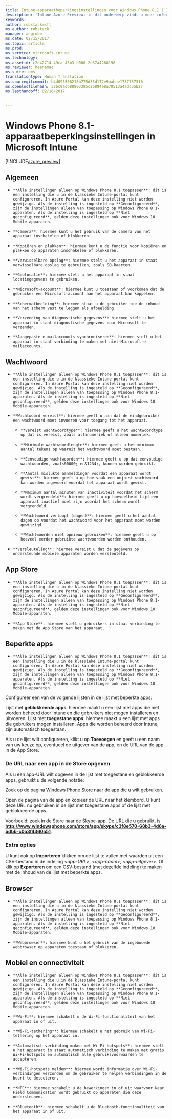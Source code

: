 ```yaml
---
title: Intune-apparaatbeperkingsinstellingen voor Windows Phone 8.1 | Intune Azure Preview | Microsoft Docs
description: 'Intune Azure Preview: in dit onderwerp vindt u meer informatie over de Intune-instellingen die u kunt gebruiken voor het beheren van apparaatinstellingen en functionaliteit op Windows Phone 8.1-apparaten.'
keywords: 
author: robstackmsft
ms.author: robstack
manager: angrobe
ms.date: 02/15/2017
ms.topic: article
ms.prod: 
ms.service: microsoft-intune
ms.technology: 
ms.assetid: c2d42714-49ca-43b3-b080-2e67a4268198
ms.reviewer: heenamac
ms.suite: ems
translationtype: Human Translation
ms.sourcegitcommit: b4d095506215b775d56d172e9aabae1737757310
ms.openlocfilehash: 32bc9adb88803385c26894e8a70513a4adc55b27
ms.lasthandoff: 02/16/2017


---
```


# <a name="windows-phone-81-device-restriction-settings-in-microsoft-intune"></a>Windows Phone 8.1-apparaatbeperkingsinstellingen in Microsoft Intune

[!INCLUDE[azure_preview](../includes/azure_preview.md)]

## <a name="general"></a>Algemeen
-     **Alle instellingen alleen op Windows Phone 8.1 toepassen**: dit is een instelling die u in de klassieke Intune-portal kunt configureren. In Azure Portal kan deze instelling niet worden gewijzigd. Als de instelling is ingesteld op **Geconfigureerd**, zijn de instellingen alleen van toepassing op Windows Phone 8.1-apparaten. Als de instelling is ingesteld op **Niet geconfigureerd**, gelden deze instellingen ook voor Windows 10 Mobile-apparaten.
-     **Camera**: hiermee kunt u het gebruik van de camera van het apparaat inschakelen of blokkeren.
-     **Kopiëren en plakken**: hiermee kunt u de functie voor kopiëren en plakken op apparaten inschakelen of blokkeren.
-     **Verwisselbare opslag**: hiermee stelt u het apparaat in staat verwisselbare opslag te gebruiken, zoals SD-kaarten.
-     **Geolocatie**: hiermee stelt u het apparaat in staat locatiegegevens te gebruiken.
-     **Microsoft-account**: hiermee kunt u toestaan of voorkomen dat de gebruiker een Microsoft-account aan het apparaat kan koppelen.
-     **Schermafbeelding**: hiermee staat u de gebruiker toe de inhoud van het scherm vast te leggen als afbeelding.
-     **Verzending van diagnostische gegevens**: hiermee stelt u het apparaat in staat diagnostische gegevens naar Microsoft te verzenden.
-     **Aangepaste e-mailaccounts synchroniseren**: hiermee stelt u het apparaat in staat verbinding te maken met niet-Microsoft-e-mailaccounts.

## <a name="password"></a>Wachtwoord
-     **Alle instellingen alleen op Windows Phone 8.1 toepassen**: dit is een instelling die u in de klassieke Intune-portal kunt configureren. In Azure Portal kan deze instelling niet worden gewijzigd. Als de instelling is ingesteld op **Geconfigureerd**, zijn de instellingen alleen van toepassing op Windows Phone 8.1-apparaten. Als de instelling is ingesteld op **Niet geconfigureerd**, gelden deze instellingen ook voor Windows 10 Mobile-apparaten.
-     **Wachtwoord vereist**: hiermee geeft u aan dat de eindgebruiker een wachtwoord moet invoeren voor toegang tot het apparaat.
    -     **Vereist wachtwoordtype**: hiermee geeft u het wachtwoordtype op dat is vereist, zoals alfanumeriek of alleen numeriek.
    -     **Minimale wachtwoordlengte**: hiermee geeft u het minimum aantal tekens op waaruit het wachtwoord moet bestaan.
    -     **Eenvoudige wachtwoorden**: hiermee geeft u op dat eenvoudige wachtwoorden, zoals&0000; en&1234;, kunnen worden gebruikt.
    -     **Aantal mislukte aanmeldingen voordat een apparaat wordt gewist**: hiermee geeft u op hoe vaak een onjuist wachtwoord kan worden ingevoerd voordat het apparaat wordt gewist.
    -     **Maximum aantal minuten van inactiviteit voordat het scherm wordt vergrendeld**: hiermee geeft u op hoeveelheid tijd een apparaat inactief moet zijn voordat het scherm wordt vergrendeld.
    -     **Wachtwoord verloopt (dagen)**: hiermee geeft u het aantal dagen op voordat het wachtwoord voor het apparaat moet worden gewijzigd.
    -     **Wachtwoorden niet opnieuw gebruiken**: hiermee geeft u op hoeveel eerder gebruikte wachtwoorden worden onthouden.
-     **Versleuteling**: hiermee vereist u dat de gegevens op ondersteunde mobiele apparaten worden versleuteld.

## <a name="app-store"></a>App Store
-     **Alle instellingen alleen op Windows Phone 8.1 toepassen**: dit is een instelling die u in de klassieke Intune-portal kunt configureren. In Azure Portal kan deze instelling niet worden gewijzigd. Als de instelling is ingesteld op **Geconfigureerd**, zijn de instellingen alleen van toepassing op Windows Phone 8.1-apparaten. Als de instelling is ingesteld op **Niet geconfigureerd**, gelden deze instellingen ook voor Windows 10 Mobile-apparaten.
-     **App Store**: hiermee stelt u gebruikers in staat verbinding te maken met de App Store van het apparaat.

## <a name="restricted-apps"></a>Beperkte apps

-     **Alle instellingen alleen op Windows Phone 8.1 toepassen**: dit is een instelling die u in de klassieke Intune-portal kunt configureren. In Azure Portal kan deze instelling niet worden gewijzigd. Als de instelling is ingesteld op **Geconfigureerd**, zijn de instellingen alleen van toepassing op Windows Phone 8.1-apparaten. Als de instelling is ingesteld op **Niet geconfigureerd**, gelden deze instellingen ook voor Windows 10 Mobile-apparaten.

Configureer een van de volgende lijsten in de lijst met beperkte apps:

Lijst met **geblokkeerde apps**: hiermee maakt u een lijst met apps die niet worden beheerd door Intune en die gebruikers niet mogen installeren en uitvoeren.
Lijst met **toegestane apps**: hiermee maakt u een lijst met apps die gebruikers mogen installeren. Apps die worden beheerd door Intune, zijn automatisch toegestaan.

Als u de lijst wilt configureren, klikt u op **Toevoegen** en geeft u een naam van uw keuze op, eventueel de uitgever van de app, en de URL van de app in de App Store.

### <a name="how-to-specify-the-url-to-an-app-in-the-store"></a>De URL naar een app in de Store opgeven

Als u een app-URL wilt opgeven in de lijst met toegestane en geblokkeerde apps, gebruikt u de volgende notatie:

Zoek op de pagina [Windows Phone Store](https://www.microsoft.com/store/apps/windows-phone) naar de app die u wilt gebruiken.

Open de pagina van de app en kopieer de URL naar het klembord. U kunt deze URL nu gebruiken in de lijst met toegestane apps of de lijst met geblokkeerde apps.

Voorbeeld: zoek in de Store naar de Skype-app. De URL die u gebruikt, is **http://www.windowsphone.com/store/app/skype/c3f8e570-68b3-4d6a-bdbb-c0a3f4360a51**.



### <a name="additional-options"></a>Extra opties

U kunt ook op **Importeren** klikken om de lijst te vullen met waarden uit een CSV-bestand in de indeling <*app-URL*>, <*app-naam*>, <*app-uitgever*>. Of klik op **Exporteren** om een CSV-bestand (met dezelfde indeling) te maken met de inhoud van de lijst met beperkte apps.


## <a name="browser"></a>Browser
-     **Alle instellingen alleen op Windows Phone 8.1 toepassen**: dit is een instelling die u in de klassieke Intune-portal kunt configureren. In Azure Portal kan deze instelling niet worden gewijzigd. Als de instelling is ingesteld op **Geconfigureerd**, zijn de instellingen alleen van toepassing op Windows Phone 8.1-apparaten. Als de instelling is ingesteld op **Niet geconfigureerd**, gelden deze instellingen ook voor Windows 10 Mobile-apparaten.
-     **Webbrowser**: hiermee kunt u het gebruik van de ingebouwde webbrowser op apparaten toestaan of blokkeren.

## <a name="cellular-and-connectivity"></a>Mobiel en connectiviteit
-     **Alle instellingen alleen op Windows Phone 8.1 toepassen**: dit is een instelling die u in de klassieke Intune-portal kunt configureren. In Azure Portal kan deze instelling niet worden gewijzigd. Als de instelling is ingesteld op **Geconfigureerd**, zijn de instellingen alleen van toepassing op Windows Phone 8.1-apparaten. Als de instelling is ingesteld op **Niet geconfigureerd**, gelden deze instellingen ook voor Windows 10 Mobile-apparaten.
-     **Wi-Fi**: hiermee schakelt u de Wi-Fi-functionaliteit van het apparaat in of uit.
-     **Wi-Fi-tethering**: hiermee schakelt u het gebruik van Wi-Fi-tethering op het apparaat in.
-     **Automatisch verbinding maken met Wi-Fi-hotspots**: hiermee stelt u het apparaat in staat automatisch verbinding te maken met gratis Wi-Fi-hotspots en automatisch alle gebruiksvoorwaarden te accepteren.
-     **Wi-Fi-hotspots melden**: hiermee wordt informatie over Wi-Fi-verbindingen verzonden om de gebruiker te helpen verbindingen in de buurt te detecteren.
-     **NFC**: hiermee schakelt u de bewerkingen in of uit waarvoor Near Field Communication wordt gebruikt op apparaten die deze ondersteunen.
-     **Bluetooth**: hiermee schakelt u de Bluetooth-functionaliteit van het apparaat in of uit.

